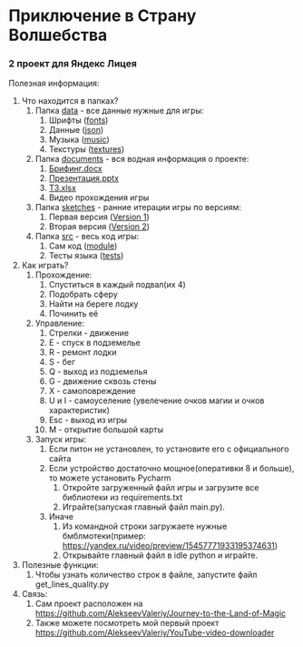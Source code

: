 ﻿# Приключение в Страну Волшебства

### 2 проект для Яндекс Лицея

Полезная информация:

1. Что находится в папках?
    1. Папка [data](data) - все данные нужные для игры:
        1. Шрифты ([fonts](data%2Ffonts))
        2. Данные ([json](data%2Fjson))
        3. Музыка ([music](data%2Fmusic))
        4. Текстуры ([textures](data%2Ftextures))
    2. Папка [documents](documents) - вся водная информация о проекте:
        1. [Брифинг.docx](documents%2F%C1%F0%E8%F4%E8%ED%E3.docx)
        2. [Презентация.pptx](documents%2F%CF%F0%E5%E7%E5%ED%F2%E0%F6%E8%FF.pptx)
        3. [ТЗ.xlsx](documents%2F%D2%C7.xlsx)
        4. Видео прохождения игры
    3. Папка [sketches](sketches) - ранние итерации игры по версиям:
        1. Первая версия ([Version 1](sketches%2FVersion%201))
        2. Вторая версия ([Version 2](sketches%2FVersion%202))
    4. Папка [src](src) - весь код игры:
        1. Сам код ([module](src%2Fmodule))
        2. Тесты языка ([tests](src%2Ftests))
2. Как играть?
    1. Прохождение:
        1. Спуститься в каждый подвал(их 4)
        2. Подобрать сферу
        3. Найти на береге лодку
        4. Починить её
    2. Управление:
        1. Стрелки - движение
        2. E - спуск в подземелье
        3. R - ремонт лодки
        4. S - бег
        5. Q - выход из подземелья
        6. G - движение сквозь стены
        7. X - самоповреждение
        8. U и I - самоуселение (увелечение очков магии и очков характеристик)
        9. Esc - выход из игры
        10. M - открытие большой карты
    3. Запуск игры:
        1. Если питон не установлен, то установите его с официального сайта
        2. Если устройство достаточно мощное(оперативки 8 и больше), то можете установить Pycharm
            1. Откройте загруженный файл игры и загрузите все библиотеки из requirements.txt
            2. Играйте(запуская главный файл main.py).
        3. Иначе
            1. Из командной строки загружаете нужные бмблмотеки(пример: https://yandex.ru/video/preview/15457771933195374631)
            2. Открывайте главный файл в idle python и играйте.
3. Полезные функции:
    1. Чтобы узнать количество строк в файле, запустите файл get_lines_quality.py
4. Связь:
    1. Сам проект расположен на https://github.com/AlekseevValeriy/Journey-to-the-Land-of-Magic
    2. Также можете посмотреть мой первый проект https://github.com/AlekseevValeriy/YouTube-video-downloader